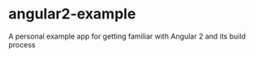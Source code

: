 # angular2-example
A personal example app for getting familiar with Angular 2 and its build process
